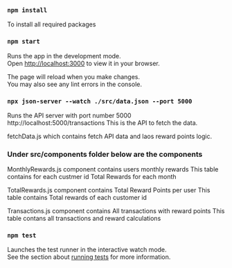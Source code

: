 ### `npm install`
To install all required packages

### `npm start`
Runs the app in the development mode.\
Open [http://localhost:3000](http://localhost:3000) to view it in your browser.

The page will reload when you make changes.\
You may also see any lint errors in the console.

### `npx json-server --watch ./src/data.json --port 5000`
Runs the API server with port number 5000
http://localhost:5000/transactions
This is the API to fetch the data.


fetchData.js which contains fetch API data and laos reward points logic.

### Under src/components folder below are the components
MonthlyRewards.js component contains users monthly rewards
This table contains for each custmer id Total Rewards for each month

TotalRewards.js component contains Total Reward Points per user
This table contains Total rewards of each customer id

Transactions.js component contains All transactions with reward points
This table contans all transactions and reward calculations



### `npm test`

Launches the test runner in the interactive watch mode.\
See the section about [running tests](https://facebook.github.io/create-react-app/docs/running-tests) for more information.
